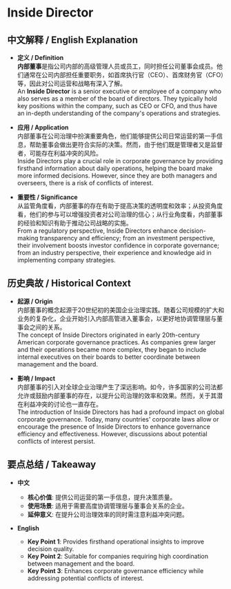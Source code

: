 # Inside Director

## 中文解释 / English Explanation

* **定义 / Definition**  
  **内部董事**是指公司内部的高级管理人员或员工，同时担任公司董事会成员。他们通常在公司内部担任重要职务，如首席执行官（CEO）、首席财务官（CFO）等，因此对公司运营和战略有深入了解。  
  An **Inside Director** is a senior executive or employee of a company who also serves as a member of the board of directors. They typically hold key positions within the company, such as CEO or CFO, and thus have an in-depth understanding of the company's operations and strategies.

* **应用 / Application**  
  内部董事在公司治理中扮演重要角色，他们能够提供公司日常运营的第一手信息，帮助董事会做出更符合实际的决策。然而，由于他们既是管理者又是监督者，可能存在利益冲突的风险。  
  Inside Directors play a crucial role in corporate governance by providing firsthand information about daily operations, helping the board make more informed decisions. However, since they are both managers and overseers, there is a risk of conflicts of interest.

* **重要性 / Significance**  
  从监管角度看，内部董事的存在有助于提高决策的透明度和效率；从投资角度看，他们的参与可以增强投资者对公司治理的信心；从行业角度看，内部董事的经验和知识有助于推动公司战略的实施。  
  From a regulatory perspective, Inside Directors enhance decision-making transparency and efficiency; from an investment perspective, their involvement boosts investor confidence in corporate governance; from an industry perspective, their experience and knowledge aid in implementing company strategies.

## 历史典故 / Historical Context

* **起源 / Origin**  
  内部董事的概念起源于20世纪初的美国企业治理实践。随着公司规模的扩大和业务的复杂化，企业开始引入内部高管进入董事会，以更好地协调管理层与董事会之间的关系。  
  The concept of Inside Directors originated in early 20th-century American corporate governance practices. As companies grew larger and their operations became more complex, they began to include internal executives on their boards to better coordinate between management and the board.

* **影响 / Impact**  
  内部董事的引入对全球企业治理产生了深远影响。如今，许多国家的公司法都允许或鼓励内部董事的存在，以提升公司治理的效率和效果。然而，关于其潜在利益冲突的讨论也一直存在。  
  The introduction of Inside Directors has had a profound impact on global corporate governance. Today, many countries' corporate laws allow or encourage the presence of Inside Directors to enhance governance efficiency and effectiveness. However, discussions about potential conflicts of interest persist.

## 要点总结 / Takeaway

* **中文**  
  - **核心价值**: 提供公司运营的第一手信息，提升决策质量。
  - **使用场景**: 适用于需要高度协调管理层与董事会关系的企业。
  - **延伸意义**: 在提升公司治理效率的同时需注意利益冲突问题。

* **English**  
  - **Key Point 1**: Provides firsthand operational insights to improve decision quality.
  - **Key Point 2**: Suitable for companies requiring high coordination between management and the board.
  - **Key Point 3**: Enhances corporate governance efficiency while addressing potential conflicts of interest.